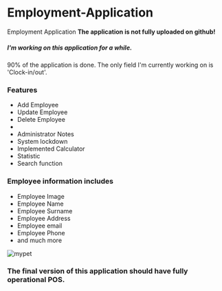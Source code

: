 # Employment-Application
Employment Application
<strong>The application is not fully uploaded on github!</strong>
<h5>I'm working on this application for a while.</h5>
<p>90% of the application is done. The only field I'm currently working on is 'Clock-in/out'.</p>
<h3>Features</h3>
<ul>
  <li>Add Employee</li>
  <li>Update Employee</li>
  <li>Delete Employee<li>
  <li>Administrator Notes</li>
  <li>System lockdown</li>
  <li>Implemented Calculator</li>
  <li>Statistic</li>
  <li>Search function</li>
</ul>
<h3>Employee information includes</h3>
<ul>
  <li>Employee Image</li>
  <li>Employee Name</li>
  <li>Employee Surname</li> 
  <li>Employee Address</li>
  <li>Employee email</li>
  <li>Employee Phone</li>
  <li>and much more</li>
</ul>


<img src="https://i.ibb.co/SPNwwyR/mypet.png" alt="mypet" border="0">


<h3>The final version of this application should have fully operational POS.</h3>
